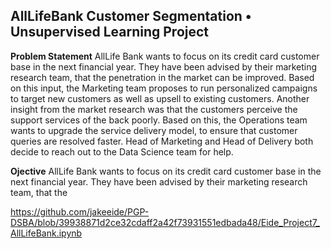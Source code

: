## AllLifeBank Customer Segmentation  •  Unsupervised Learning Project

**Problem Statement**  AllLife Bank wants to focus on its credit card customer base in the next financial year. They have been advised by their marketing research team, that the penetration in the market can be improved. Based on this input, the Marketing team proposes to run personalized campaigns to target new customers as well as upsell to existing customers. Another insight from the market research was that the customers perceive the support services of the back poorly. Based on this, the Operations team wants to upgrade the service delivery model, to ensure that customer queries are resolved faster. Head of Marketing and Head of Delivery both decide to reach out to the Data Science team for help.

**Ojective**  AllLife Bank wants to focus on its credit card customer base in the next financial year. They have been advised by their marketing research team, that the

https://github.com/jakeeide/PGP-DSBA/blob/39938871d2ce32cdaff2a42f73931551edbada48/Eide_Project7_AllLifeBank.ipynb

